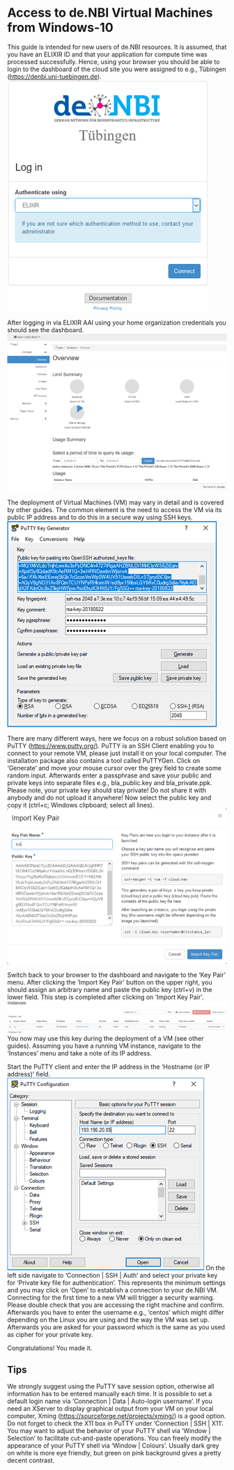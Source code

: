 # Access to de.NBI Virtual Machines from Windows-10
This guide is intended for new users of de.NBI resources. It is assumed, that you have an ELIXIR ID and that your application for compute time was processed successfully. Hence, using your browser you should be able to login to the dashboard of the cloud site you were assigned to e.g., Tübingen (https://denbi.uni-tuebingen.de).
![Win10_SSH_fig1](images/Win10_SSH_fig1.png)

After logging in via ELIXIR AAI using your home organization credentials you should see the dashboard.
![Win10_SSH_fig2](images/Win10_SSH_fig2.png)

The deployment of Virtual Machines (VM) may vary in detail and is covered by other guides. The common element is the need to access the VM via its public IP address and to do this in a secure way using SSH keys.
![Win10_SSH_fig3](images/Win10_SSH_fig3.png)

There are many different ways, here we focus on a robust solution based on PuTTY (https://www.putty.org/). PuTTY is an SSH Client enabling you to connect to your remote VM, please just install it on your local computer. The installation package also contains a tool called PuTTYGen.
Click on ‘Generate’ and move your mouse cursor over the grey field to create some random input. Afterwards enter a passphrase and save your public and private keys into separate files e.g., bla_public.key and bla_private.ppk. Please note, your private key should stay private! Do not share it with anybody and do not upload it anywhere!
Now select the public key and copy it (ctrl+c; Windows clipboard; select all lines).
![Win10_SSH_fig4](images/Win10_SSH_fig4.png)

Switch back to your browser to the dashboard and navigate to the ‘Key Pair’ menu. After clicking the ‘Import Key Pair’ button on the upper right, you should assign an arbitrary name and paste the public key (ctrl+v) in the lower field. This step is completed after clicking on ‘Import Key Pair’.
![Win10_SSH_fig5](images/Win10_SSH_fig5.png)
You now may use this key during the deployment of a VM (see other guides). Assuming you have a running VM instance, navigate to the ‘Instances’ menu and take a note of its IP address.
 
Start the PuTTY client and enter the IP address in the ‘Hostname (or IP address)’ field.
![Win10_SSH_fig6](images/Win10_SSH_fig6.png)
On the left side navigate to ‘Connection | SSH | Auth’ and select your private key for ‘Private key file for authentication’. This represents the minimum settings and you may click on ‘Open’ to establish a connection to your de.NBI VM.
Connecting for the first time to a new VM will trigger a security warning. Please double check that you are accessing the right machine and confirm. Afterwards you have to enter the username e.g., ‘centos’ which might differ depending on the Linux you are using and the way the VM was set up. Afterwards you are asked for your password which is the same as you used as cipher for your private key.

Congratulations! You made it.

## Tips
We strongly suggest using the PuTTY save session option, otherwise all information has to be entered manually each time.
It is possible to set a default login name via ‘Connection | Data | Auto-login username’.
If you need an XServer to display graphical output from your VM on your local computer, Xming (https://sourceforge.net/projects/xming/) is a good option. Do not forget to check the X11 box in PuTTY under ‘Connection | SSH | X11’.
You may want to adjust the behavior of your PuTTY shell via ‘Window | Selection’ to facilitate cut-and-paste operations.
You can freely modify the appearance of your PuTTY shell via ‘Window | Colours’. Usually dark grey on white is more eye friendly, but green on pink background gives a pretty decent contrast.

